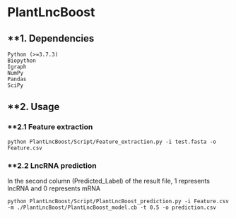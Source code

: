 # PlantLncBoost

## **1. Dependencies
    Python (>=3.7.3)
    Biopython
    Igraph
    NumPy
    Pandas
    SciPy


## **2. Usage

### **2.1 Feature extraction

    python PlantLncBoost/Script/Feature_extraction.py -i test.fasta -o Feature.csv

### **2.2 LncRNA prediction
In the second column (Predicted_Label) of the result file, 1 represents lncRNA and 0 represents mRNA

    python PlantLncBoost/Script/PlantLncBoost_prediction.py -i Feature.csv -m ./PlantLncBoost/PlantLncBoost_model.cb -t 0.5 -o prediction.csv
